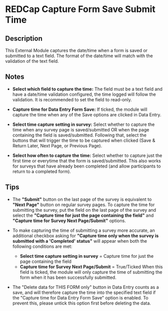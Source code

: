 # REDCap Capture Form Save Submit Time

## Description

This External Module captures the date/time when a form is saved or submitted to a text field. The format of the date/time will match with the validation of the text field. 

## Notes

* **Select which field to capture the time:**
	The field must be a text field and have a date/time validation configured, the time logged will follow the validation. It is recommended to set the field to read-only.
	
* **Capture time for Data Entry Form Save:**
	If ticked, the module will capture the time when any of the Save options are clicked in Data Entry.

* **Select time capture setting in survey:**
	Select whether to capture the time when any survey page is saved/submitted OR when the page containing the field is saved/submitted. Following that, select the buttons that will trigger the time to be captured when clicked (Save & Return Later, Next Page, or Previous Page).
	
* **Select how often to capture the time:**
	Select whether to capture just the first time or everytime that the form is saved/submitted. This also works for surveys that have already been completed (and allow participants to return to a completed form).
	
## Tips

* The **"Submit"** button on the last page of the survey is equivalent to **"Next Page"** button on regular survey pages. 
  To capture the time for submitting the survey, put the field on the last page of the survey and select the **"Capture time for just the page containing the field"** and **"Capture time for Survey Next Page/Submit"** options.
  
* To make capturing the time of submitting a survey more accurate, an additional checkbox asking for **"Capture time only when the survey is submitted with a 'Completed' status"** will appear when both the following conditions are met:
	* **Select time capture setting in survey** = Capture time for just the page containing the field
	* **Capture time for Survey Next Page/Submit** = True/Ticked
  When this field is ticked, the module will only capture the time of submitting the form when it has been successfully submitted.
	
* The "Delete data for THIS FORM only" button in Data Entry counts as a save, and will therefore capture the time into the specified text field if the "Capture time for Data Entry Form Save" option is enabled. To prevent this, please untick this option first before deleting the data.


